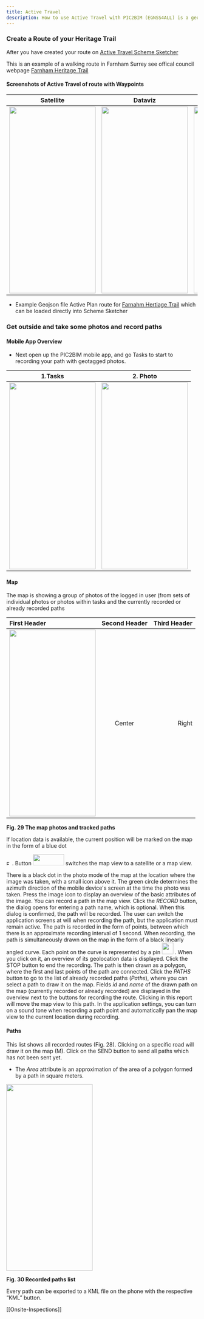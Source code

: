 ```yaml
---
title: Active Travel
description: How to use Active Travel with PIC2BIM (EGNSS4ALL) is a geotagging photo mobile phone application
---
```


### Create a Route of your Heritage Trail
After you have created your route on [Active Travel Scheme Sketcher](https://plan.activetravelengland.gov.uk/index.html)

This is an example of a walking route in Farnham Surrey see offical council webpage
[Farnham Heritage Trail](https://www.farnham.gov.uk/things-to-do/getting-outside/walks-and-countryside/heritagetrail)

#### Screenshots of Active Travel of route with Waypoints

Satellite | Dataviz | OS Open Zoomstack
:-----------:|:-------------:|:-----------:
<img src="/media/media_active-travel-heritage-trail-farnham-001.PNG" width="227" height="491" />        | <img src="/media/media_active-travel-heritage-trail-farnham-002.PNG" width="227" height="491"/> | <img src="/media/media_active-travel-heritage-trail-farnham-003.PNG" width="227" height="491"/>





* Example Geojson file Active Plan route for 
<a href="/media/LAD_Waverley_active-travel-heritage-trail-farnham.geojson">Farnahm Hertiage Trail</a> which can be loaded directly into Scheme Sketcher

### Get outside and take some photos and record paths
#### Mobile App Overview
* Next open up the PIC2BIM mobile app, and go Tasks to start to recording your path with geotagged photos.

1.Tasks | 2. Photo 
:-----------: |:-------------:
  <img src="/media/media_active-travel-heritage-trail-farnham-005.PNG" width="227" height="491"/>  |  <img src="/media/media_active-travel-heritage-trail-farnham-004.PNG" width="227" height="491"/>         

#### Map

The map is showing a group of photos of the logged in user (from sets of
individual photos or photos within tasks and the currently recorded or
already recorded paths


First Header | Second Header | Third Header
:----------- |:-------------:| -----------:
<img src="/media/media_19ffd44b4a96ed72.jpg" width="227" height="491" /> | Center        | Right
  

<span style="font-variant: normal"><span
style="text-decoration: none"><span style="font-style: normal">**<span
style="background: transparent">Fig.
2</span>**</span></span></span>**9**<span
style="font-variant: normal"><span style="text-decoration: none"><span
style="font-style: normal">**<span style="background: transparent"> The
map photos and tracked paths</span>**</span></span></span>


If location data is available, the current position will be marked on
the map in the form of a blue dot <span id="Cornice7" dir="ltr"
style="position: absolute; top: 0.12cm; width: 0.21cm; border: none; padding: 0cm; background: #ffffff"></span>

<img src="/media/media_482461b227da517f.gif" width="11" height="11" alt="Forma9" />
. Button
<img src="/media/media_d6347790cbf30f.png" width="82" height="29" />
switches the map view to a satellite or a map view.

There is a black dot in the photo mode of the map at the location where
the image was taken, with a small icon above it. The green circle
determines the azimuth direction of the mobile device's screen at the
time the photo was taken. Press the image icon to display an overview of
the basic attributes of the image. You can record a path in the map
view. Click the *RECORD* button, the dialog opens for entering a path
name, which is optional. When this dialog is confirmed, the path will be
recorded. The user can switch the application screens at will when
recording the path, but the application must remain active. The path is
recorded in the form of points, between which there is an approximate
recording interval of 1 second. When recording, the path is
simultaneously drawn on the map in the form of a black linearly angled
curve. Each point on the curve is represented by a pin
<img src="/media/media_141f482a3900a946.png" width="30" height="30" />
. When you click on it, an overview of its geolocation data is
displayed. Click the STOP button to end the recording. The path is then
drawn as a polygon, where the first and last points of the path are
connected. Click the *PATHS* button to go to the list of already
recorded paths (*Paths*), where you can select a path to draw it on the
map. Fields *id* and *name* of the drawn path on the map (currently
recorded or already recorded) are displayed in the overview next to the
buttons for recording the route. Clicking in this report will move the
map view to this path. In the application settings, you can turn on a
sound tone when recording a path point and automatically pan the map
view to the current location during recording.

  
  

#### Paths

This list shows all recorded routes (Fig. 28). Clicking on a specific
road will draw it on the map (M). Click on the SEND button to send all
paths which has not been sent yet.

-   <span style="font-variant: normal"><span
    style="text-decoration: none"><span style="font-style: normal"><span
    style="background: transparent">The
    </span></span></span></span><span style="font-variant: normal"><span
    style="text-decoration: none">*<span
    style="background: transparent">Area</span>*</span></span><span
    style="font-variant: normal"><span
    style="text-decoration: none"><span style="font-style: normal"><span
    style="background: transparent"> attribute is an approximation of
    the area of a polygon formed by a path in square meters.
    </span></span></span></span>

<img src="/media/media_8ba4eb13f1e137a3.jpg" width="227" height="491" />  
  

  
  

  
  

  
  

  
  

  
  

  
  

  
  

  
  

  
  

  
  

  
  

  
  

  
  

  
  

<span style="font-variant: normal"><span
style="text-decoration: none"><span style="font-style: normal">**<span
style="background: transparent">Fig.
</span>**</span></span></span>**30**<span
style="font-variant: normal"><span style="text-decoration: none"><span
style="font-style: normal">**<span style="background: transparent">
Recorded paths list</span>**</span></span></span>

  
  

Every path can be exported to a KML file on the phone with the
respective “KML” button.

  
  


[[Onsite-Inspections]]